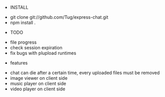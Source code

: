 
 * INSTALL
- git clone git://github.com/Tug/express-chat.git
- npm install .

 * TODO
- file progress
- check session expiration
- fix bugs with plupload runtimes

 * features
- chat can die after a certain time, every uploaded files must be removed
- image viewer on client side
- music player on client side
- video player on client side
